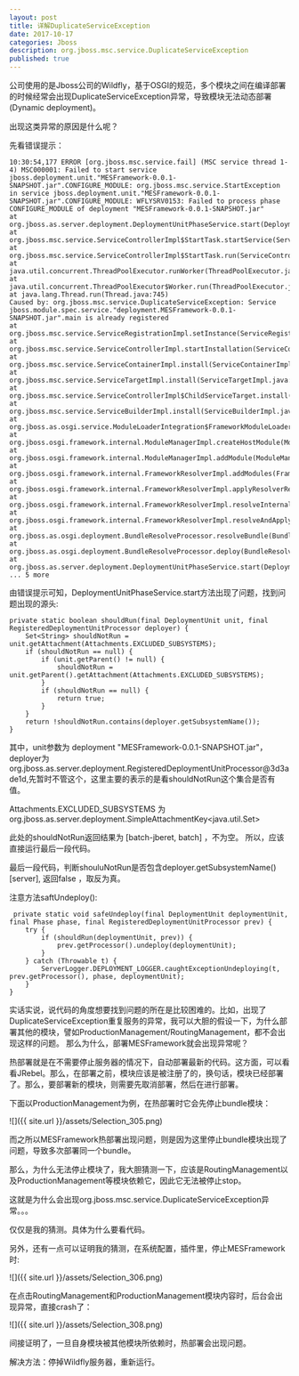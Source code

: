 ```yaml
---
layout: post
title: 详解DuplicateServiceException
date: 2017-10-17
categories: Jboss
description: org.jboss.msc.service.DuplicateServiceException
published: true
---
```


公司使用的是Jboss公司的Wildfly，基于OSGI的规范，多个模块之间在编译部署的时候经常会出现DuplicateServiceException异常，导致模块无法动态部署(Dynamic deployment)。

出现这类异常的原因是什么呢？

先看错误提示：

    10:30:54,177 ERROR [org.jboss.msc.service.fail] (MSC service thread 1-4) MSC000001: Failed to start service jboss.deployment.unit."MESFramework-0.0.1-SNAPSHOT.jar".CONFIGURE_MODULE: org.jboss.msc.service.StartException in service jboss.deployment.unit."MESFramework-0.0.1-SNAPSHOT.jar".CONFIGURE_MODULE: WFLYSRV0153: Failed to process phase CONFIGURE_MODULE of deployment "MESFramework-0.0.1-SNAPSHOT.jar"
    at org.jboss.as.server.deployment.DeploymentUnitPhaseService.start(DeploymentUnitPhaseService.java:154)
    at org.jboss.msc.service.ServiceControllerImpl$StartTask.startService(ServiceControllerImpl.java:1948)
    at org.jboss.msc.service.ServiceControllerImpl$StartTask.run(ServiceControllerImpl.java:1881)
    at java.util.concurrent.ThreadPoolExecutor.runWorker(ThreadPoolExecutor.java:1142)
    at java.util.concurrent.ThreadPoolExecutor$Worker.run(ThreadPoolExecutor.java:617)
    at java.lang.Thread.run(Thread.java:745)
    Caused by: org.jboss.msc.service.DuplicateServiceException: Service jboss.module.spec.service."deployment.MESFramework-0.0.1-SNAPSHOT.jar".main is already registered
    at org.jboss.msc.service.ServiceRegistrationImpl.setInstance(ServiceRegistrationImpl.java:158)
    at org.jboss.msc.service.ServiceControllerImpl.startInstallation(ServiceControllerImpl.java:235)
    at org.jboss.msc.service.ServiceContainerImpl.install(ServiceContainerImpl.java:768)
    at org.jboss.msc.service.ServiceTargetImpl.install(ServiceTargetImpl.java:223)
    at org.jboss.msc.service.ServiceControllerImpl$ChildServiceTarget.install(ServiceControllerImpl.java:2401)
    at org.jboss.msc.service.ServiceBuilderImpl.install(ServiceBuilderImpl.java:317)
    at org.jboss.as.osgi.service.ModuleLoaderIntegration$FrameworkModuleLoaderImpl.addModuleSpec(ModuleLoaderIntegration.java:208)
    at org.jboss.osgi.framework.internal.ModuleManagerImpl.createHostModule(ModuleManagerImpl.java:325)
    at org.jboss.osgi.framework.internal.ModuleManagerImpl.addModule(ModuleManagerImpl.java:207)
    at org.jboss.osgi.framework.internal.FrameworkResolverImpl.addModules(FrameworkResolverImpl.java:304)
    at org.jboss.osgi.framework.internal.FrameworkResolverImpl.applyResolverResults(FrameworkResolverImpl.java:249)
    at org.jboss.osgi.framework.internal.FrameworkResolverImpl.resolveInternal(FrameworkResolverImpl.java:164)
    at org.jboss.osgi.framework.internal.FrameworkResolverImpl.resolveAndApply(FrameworkResolverImpl.java:109)
    at org.jboss.as.osgi.deployment.BundleResolveProcessor.resolveBundle(BundleResolveProcessor.java:81)
    at org.jboss.as.osgi.deployment.BundleResolveProcessor.deploy(BundleResolveProcessor.java:68)
    at org.jboss.as.server.deployment.DeploymentUnitPhaseService.start(DeploymentUnitPhaseService.java:147)
    ... 5 more

由错误提示可知，DeploymentUnitPhaseService.start方法出现了问题，找到问题出现的源头:

    private static boolean shouldRun(final DeploymentUnit unit, final RegisteredDeploymentUnitProcessor deployer) {
        Set<String> shouldNotRun = unit.getAttachment(Attachments.EXCLUDED_SUBSYSTEMS);
        if (shouldNotRun == null) {
            if (unit.getParent() != null) {
                shouldNotRun = unit.getParent().getAttachment(Attachments.EXCLUDED_SUBSYSTEMS);
            }
            if (shouldNotRun == null) {
                return true;
            }
        }
        return !shouldNotRun.contains(deployer.getSubsystemName());
    }

其中，unit参数为 deployment "MESFramework-0.0.1-SNAPSHOT.jar"， deployer为org.jboss.as.server.deployment.RegisteredDeploymentUnitProcessor@3d3ade1d,先暂时不管这个，这里主要的表示的是看shouldNotRun这个集合是否有值。

Attachments.EXCLUDED_SUBSYSTEMS 为 org.jboss.as.server.deployment.SimpleAttachmentKey<java.util.Set>

此处的shouldNotRun返回结果为 [batch-jberet, batch] ，不为空。 所以，应该直接运行最后一段代码。

最后一段代码，判断shouluNotRun是否包含deployer.getSubsystemName() [server], 返回false ，取反为真。

注意方法saftUndeploy():

     private static void safeUndeploy(final DeploymentUnit deploymentUnit, final Phase phase, final RegisteredDeploymentUnitProcessor prev) {
        try {
            if (shouldRun(deploymentUnit, prev)) {
                prev.getProcessor().undeploy(deploymentUnit);
            }
        } catch (Throwable t) {
            ServerLogger.DEPLOYMENT_LOGGER.caughtExceptionUndeploying(t, prev.getProcessor(), phase, deploymentUnit);
        }
    }

实话实说，说代码的角度想要找到问题的所在是比较困难的。比如，出现了DuplicateServiceException重复服务的异常，我可以大胆的假设一下，为什么部署其他的模块，譬如ProductionManagement/RoutingManagement，都不会出现这样的问题。 那么为什么，部署MESFramework就会出现异常呢？

热部署就是在不需要停止服务器的情况下，自动部署最新的代码。这方面，可以看看JRebel。那么，在部署之前，模块应该是被注册了的，换句话，模块已经部署了。那么，要部署新的模块，则需要先取消部署，然后在进行部署。

下面以ProductionManagement为例，在热部署时它会先停止bundle模块：

![]({{ site.url }}/assets/Selection_305.png)

而之所以MESFramework热部署出现问题，则是因为这里停止bundle模块出现了问题，导致多次部署同一个bundle。

那么，为什么无法停止模块了，我大胆猜测一下，应该是RoutingManagement以及ProductionManagement等模块依赖它，因此它无法被停止stop。

这就是为什么会出现org.jboss.msc.service.DuplicateServiceException异常。。。

仅仅是我的猜测。具体为什么要看代码。

另外，还有一点可以证明我的猜测，在系统配置，插件里，停止MESFramework时:

![]({{ site.url }}/assets/Selection_306.png)

在点击RoutingManagement和ProductionManagement模块内容时，后台会出现异常，直接crash了：

![]({{ site.url }}/assets/Selection_308.png)

间接证明了，一旦自身模块被其他模块所依赖时，热部署会出现问题。

解决方法：停掉Wildfly服务器，重新运行。